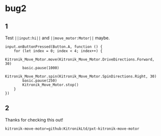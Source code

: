 # bug2

## 1
Test ``||input:hi||`` and ``||move_motor:Motor||`` maybe.

```blocks
input.onButtonPressed(Button.A, function () {
    for (let index = 0; index < 4; index++) {
        Kitronik_Move_Motor.move(Kitronik_Move_Motor.DriveDirections.Forward, 30)
        basic.pause(1000)
        Kitronik_Move_Motor.spin(Kitronik_Move_Motor.SpinDirections.Right, 30)
        basic.pause(250)
        Kitronik_Move_Motor.stop()
    }
})
```

## 2
Thanks for checking this out!

```package
kitronik-move-motor=github:KitronikLtd/pxt-kitronik-move-motor
```